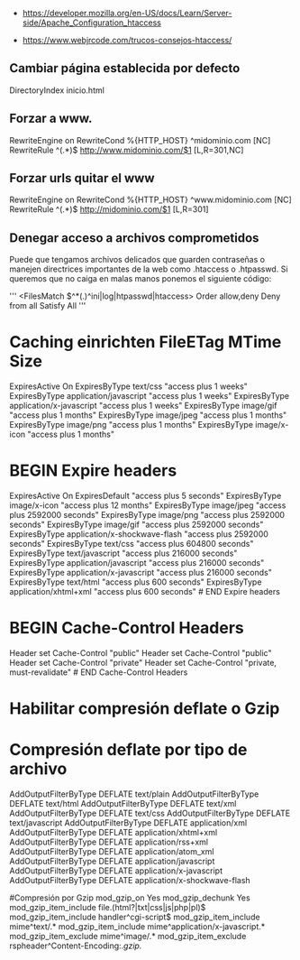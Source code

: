 - https://developer.mozilla.org/en-US/docs/Learn/Server-side/Apache_Configuration_htaccess

- https://www.webjrcode.com/trucos-consejos-htaccess/

## Cambiar página establecida por defecto
DirectoryIndex inicio.html

## Forzar a www.
RewriteEngine on
RewriteCond %{HTTP_HOST} ^midominio\.com [NC]
RewriteRule ^(.*)$ http://www.midominio.com/$1 [L,R=301,NC]


## Forzar urls quitar el www
RewriteEngine on
RewriteCond %{HTTP_HOST} ^www\.midominio\.com [NC]
RewriteRule ^(.*)$ http://midominio.com/$1 [L,R=301]

## Denegar acceso a archivos comprometidos
Puede que tengamos archivos delicados que guarden contraseñas o manejen directrices importantes de la web como .htaccess o .htpasswd. Si queremos que no caiga en malas manos ponemos el siguiente código:

'''
<FilesMatch $^*(.)^ini|log|htpasswd|htaccess>
    Order allow,deny
    Deny from all
    Satisfy All
</FilesMatch>
'''



# Caching einrichten FileETag MTime Size
ExpiresActive On
ExpiresByType text/css "access plus 1 weeks"
ExpiresByType application/javascript "access plus 1 weeks"
ExpiresByType application/x-javascript "access plus 1 weeks"
ExpiresByType image/gif "access plus 1 months"
ExpiresByType image/jpeg "access plus 1 months"
ExpiresByType image/png "access plus 1 months"
ExpiresByType image/x-icon "access plus 1 months"

# BEGIN Expire headers
<ifModule mod_expires.c>
  ExpiresActive On
  ExpiresDefault "access plus 5 seconds"
  ExpiresByType image/x-icon "access plus 12 months"
  ExpiresByType image/jpeg "access plus 2592000 seconds"
  ExpiresByType image/png "access plus 2592000 seconds"
  ExpiresByType image/gif "access plus 2592000 seconds"
  ExpiresByType application/x-shockwave-flash "access plus 2592000 seconds"
  ExpiresByType text/css "access plus 604800 seconds"
  ExpiresByType text/javascript "access plus 216000 seconds"
  ExpiresByType application/javascript "access plus 216000 seconds"
  ExpiresByType application/x-javascript "access plus 216000 seconds"
  ExpiresByType text/html "access plus 600 seconds"
  ExpiresByType application/xhtml+xml "access plus 600 seconds"
</ifModule>
# END Expire headers

# BEGIN Cache-Control Headers
<ifModule mod_headers.c>
  <filesMatch "\.(ico|jpe?g|png|gif|swf)$">
    Header set Cache-Control "public"
  </filesMatch>
  <filesMatch "\.(css)$">
    Header set Cache-Control "public"
  </filesMatch>
  <filesMatch "\.(js)$">
    Header set Cache-Control "private"
  </filesMatch>
  <filesMatch "\.(x?html?|php)$">
    Header set Cache-Control "private, must-revalidate"
  </filesMatch>
</ifModule>
# END Cache-Control Headers


# Habilitar compresión deflate o Gzip

# Compresión deflate por tipo de archivo
<IfModule mod_deflate.c>
 AddOutputFilterByType DEFLATE text/plain
 AddOutputFilterByType DEFLATE text/html
 AddOutputFilterByType DEFLATE text/xml
 AddOutputFilterByType DEFLATE text/css
 AddOutputFilterByType DEFLATE text/javascript
 AddOutputFilterByType DEFLATE application/xml
 AddOutputFilterByType DEFLATE application/xhtml+xml
 AddOutputFilterByType DEFLATE application/rss+xml
 AddOutputFilterByType DEFLATE application/atom_xml
 AddOutputFilterByType DEFLATE application/javascript
 AddOutputFilterByType DEFLATE application/x-javascript
 AddOutputFilterByType DEFLATE application/x-shockwave-flash
</IfModule>

#Compresión por Gzip
<IfModule mod_gzip.c>
 mod_gzip_on Yes
 mod_gzip_dechunk Yes
 mod_gzip_item_include file\.(html?|txt|css|js|php|pl)$
 mod_gzip_item_include handler^cgi-script$
 mod_gzip_item_include mime^text/.*
 mod_gzip_item_include mime^application/x-javascript.*
 mod_gzip_item_exclude mime^image/.*
 mod_gzip_item_exclude rspheader^Content-Encoding:.*gzip.*
</IfModule>